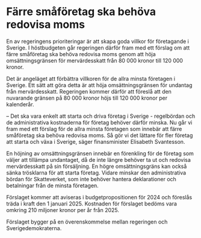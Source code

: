 # Färre småföretag ska behöva redovisa moms

En av regeringens prioriteringar är att skapa goda villkor för företagande i Sverige. I höstbudgeten går regeringen därför fram med ett förslag om att färre småföretag ska behöva redovisa moms genom att höja omsättningsgränsen för mervärdesskatt från 80 000 kronor till 120 000 kronor.

Det är angeläget att förbättra villkoren för de allra minsta företagen i Sverige. Ett sätt att göra detta är att höja omsättningsgränsen för undantag från mervärdesskatt. Regeringen kommer därför att föreslå att den nuvarande gränsen på 80 000 kronor höjs till 120 000 kronor per kalenderår.

– Det ska vara enkelt att starta och driva företag i Sverige - regelbördan och de administrativa kostnaderna för företag behöver därför minska. Nu går vi fram med ett förslag för de allra minsta företagen som innebär att färre småföretag ska behöva redovisa moms. Så gör vi det lättare för fler företag att starta och växa i Sverige, säger finansminister Elisabeth Svantesson.

En höjning av omsättningsgränsen innebär en förenkling för de företag som väljer att tillämpa undantaget, då de inte längre behöver ta ut och redovisa mervärdesskatt på sin försäljning. En högre omsättningsgräns kan också sänka trösklarna för att starta företag. Vidare minskar den administrativa bördan för Skatteverket, som inte behöver hantera deklarationer och betalningar från de minsta företagen.

Förslaget kommer att aviseras i budgetpropositionen för 2024 och föreslås träda i kraft den 1 januari 2025. Kostnaden för förslaget bedöms vara omkring 210 miljoner kronor per år från 2025.

Förslaget bygger på en överenskommelse mellan regeringen och Sverigedemokraterna.
